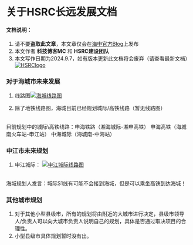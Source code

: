 # 关于HSRC长远发展文档

#### 文档说明：

1. 请不要**盗取此文章**，本文章仅会在[海申官方Blog](https://hsrcblog.kjbkmc.top/)上发布
2. 本文作者 **科技博客MC** 和 **HSRC建设团队**
3. 本文写作日期为2024.9.7，如有版本更新此文档将会废弃（请查看最新文档）
[![HSRClogo](https://vip.123pan.cn/1816474051/%E6%B5%B7%E5%9F%8E%E6%96%B0%E5%9F%8E%E5%9B%BE%E5%BA%8A/HSRClogo.jpg "HSRC logo")](https://hsrcblog.kjbkmc.top/)







### 对于海城市未来发展
1. 线路图[![海城线路图](https://vip.123pan.cn/1816474051/%E6%B5%B7%E5%9F%8E%E6%96%B0%E5%9F%8E%E5%9B%BE%E5%BA%8A/RMP_1725683603967.png "海城线路图")]()

2. 除了地铁线路图，海城目前已经规划城际/高铁线路（暂无线路图）
</br>
目前规划中的城际\高铁线路：申海铁路（湘海城际-湘申高铁）  申海高铁（海城南火车站-申江站）   中海城际（海城南-中海站）


### 申江市未来规划
1. 申江城际：
[![申江城际线路图](https://vip.123pan.cn/1816474051/%E6%B5%B7%E5%9F%8E%E6%96%B0%E5%9F%8E%E5%9B%BE%E5%BA%8A/6E61A769C96C3521B0C979F2484F8613.jpg "申江城际线路图")]()
</br>
海城规划人发言：城际S1线有可能不会接到海城，但是可以乘坐高铁到达海城！

### 其他城市规划
1. 对于其他小型县级市，所有的规划将由附近的大城市进行决定，县级市领导人/负责人可以向大城市负责人说明自己的规划，具体是否通过取决项目的合理性。
2. 小型县级市具体规划暂时没有出。